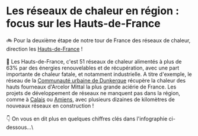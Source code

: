 # Les réseaux de chaleur en région : focus sur les Hauts-de-France

🚲 Pour la deuxième étape de notre tour de France des réseaux de chaleur, direction les [Hauts-de-France](https://www.hautsdefrance.fr/) !\
\
🔎 Les Hauts-de-France, c'est 51 réseaux de chaleur alimentés à plus de 63% par des énergies renouvelables et de récupération, avec une part importante de chaleur fatale, et notamment industrielle. A titre d'exemple, le réseau de la [Communauté urbaine de Dunkerque](https://www.communaute-urbaine-dunkerque.fr/) récupère la chaleur des hauts fourneaux d'Arcelor Mittal la plus grande aciérie de France. Les projets de développement de réseaux ne manquent pas dans la région, comme à [Calais](https://www.calais.fr/fr/) ou [Amiens](https://www.amiens.fr/), avec plusieurs dizaines de kilomètres de nouveaux réseaux en construction !\
\
👇 On vous en dit plus en quelques chiffres clés dans l'infographie ci-dessous...\

